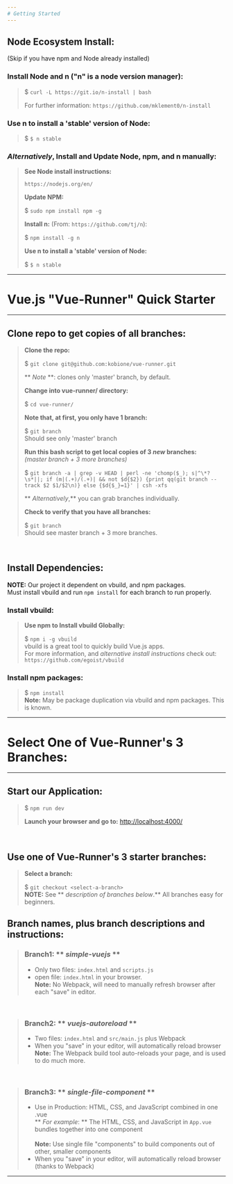 ```yaml
---
# Getting Started
---
```


## Node Ecosystem Install:
(Skip if you have npm and Node already installed)
<br>

### Install Node and n ("n" is a node version manager):

> $ `curl -L https://git.io/n-install | bash`
>
> For further information: `https://github.com/mklement0/n-install`

### Use n to install a 'stable' version of Node:
> $ `$ n stable`


### *Alternatively*, Install and Update Node, npm, and n manually:
>   **See Node install instructions:** 
>
>   `https://nodejs.org/en/`
>
>   **Update NPM:**
>   
> $ `sudo npm install npm -g`
>
>   **Install n:** (From: `https://github.com/tj/n`):
>   
> $ `npm install -g n`
>
>   **Use n to install a 'stable' version of Node:**
>
> $ `$ n stable`


---
# Vue.js "Vue-Runner" Quick Starter

---

## Clone repo to get copies of all branches:

> **Clone the repo:**
> 
> $ `git clone git@github.com:kobione/vue-runner.git`
>
> ** *Note* **: clones only 'master' branch, by default.
> <br>
>
> **Change into vue-runner/ directory:**
> 
> $ `cd vue-runner/`
> <br>
>
> **Note that, at first, you only have 1 branch:**
> 
> $ `git branch`
> <br>
> Should see only 'master' branch
>
> **Run this bash script to get local copies of 3 *new* branches:**
> <br>
> *(master branch + 3 more branches)*
> 
> $ `git branch -a | grep -v HEAD | perl -ne 'chomp($_); s|^\*?\s*||; if (m|(.+)/(.+)| && not $d{$2}) {print qq(git branch --track $2 $1/$2\n)} else {$d{$_}=1}' | csh -xfs`
>
> ** *Alternatively*,** you can grab branches individually.
> <br>
>
> **Check to verify that you have all branches:**
> 
> $ `git branch`
> <br>
> Should see master branch + 3 more branches.

<br>


## Install Dependencies:
**NOTE:** Our project it dependent on vbuild, and npm packages.
<br>Must install vbuild and run `npm install` for each branch to run properly.
<br>

### **Install vbuild:**

> **Use npm to Install vbuild Globally:**
> 
>  $ `npm i -g vbuild`
> <br>
> vbuild is a great tool to quickly build Vue.js apps.
> <br>
> For more information, and *alternative install instructions* check out: `https://github.com/egoist/vbuild`
> <br>

### **Install npm packages:**
> 
>  $ `npm install`
> <br>
> **Note:** May be package duplication via vbuild and npm packages. This is known. 

---
# Select One of Vue-Runner's 3 Branches:
---

## **Start our Application:**

>  $ `npm run dev`
>
>  **Launch your browser and go to:** [http://localhost:4000/](http://localhost:4000/)
<br>

## **Use one of Vue-Runner's 3 starter branches:**

> **Select a branch:**
> 
>  $ `git checkout <select-a-branch>`
>   <br>
>   **NOTE:** See ** *description of branches below*.**  All branches easy for beginners.
>   <br>

## Branch names, plus branch descriptions and instructions:

> ### Branch1: ** *simple-vuejs* **
>
>   - Only two files: `index.html` and `scripts.js`
>     <br>
>   - open file: `index.html` in your browser.
>     <br>
>   **Note:** No Webpack, will need to manually refresh browser after each "save" in editor.
> 
<br>

> ### Branch2: ** *vuejs-autoreload* **
>  
>   - Two files: `index.html` and `src/main.js` plus Webpack
>     <br>
>   - When you "save" in your editor, will automatically reload browser
>     <br>
>   **Note:** The Webpack build tool auto-reloads your page, and is used to do much more.
> 
<br>

> ### Branch3: ** *single-file-component* **
> 
>   - Use in Production: HTML, CSS, and JavaScript combined in one .vue
>     <br>
>     ** *For example*: ** The HTML, CSS, and JavaScript in `App.vue` bundles together into one component
>     <br>
>     <br>
>     **Note:** Use single file "components" to build components out of other, smaller components
>     <br> 
>   - When you "save" in your editor, will automatically reload browser (thanks to Webpack)
>     <br>

---